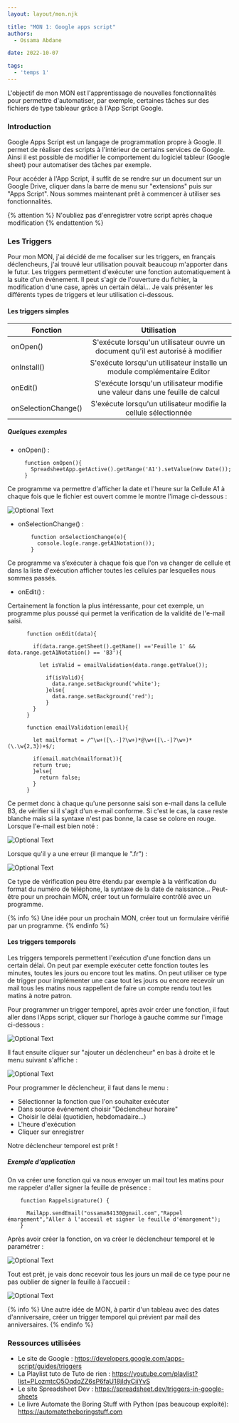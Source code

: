 ```yaml
---
layout: layout/mon.njk

title: "MON 1: Google apps script"
authors:
  - Ossama Abdane

date: 2022-10-07

tags:
  - 'temps 1'
---
```


<!-- début résumé -->
L'objectif de mon MON est l'apprentissage de nouvelles fonctionnalités pour permettre d'automatiser, par exemple, certaines tâches sur des fichiers de type tableaur grâce à l'App Script Google.
<!-- fin résumé -->

### Introduction

Google Apps Script est un langage de programmation propre à Google. Il permet de réaliser des scripts à l'intérieur de certains services de Google. Ainsi il est possible de modifier le comportement du logiciel tableur (Google sheet) pour automatiser des tâches par exemple.

Pour accéder à l'App Script, il suffit de se rendre sur un document sur un Google Drive, cliquer dans la barre de menu sur "extensions" puis sur "Apps Script". Nous sommes maintenant prêt à commencer à utiliser ses fonctionnalités.

{% attention %}
N'oubliez pas d'enregistrer votre script après chaque modification
{% endattention %}

### Les Triggers

Pour mon MON, j'ai décidé de me focaliser sur les triggers, en français déclencheurs, j'ai trouvé leur utilisation pouvait beaucoup m'apporter dans le futur.
Les triggers permettent d'exécuter une fonction automatiquement à la suite d'un événement. Il peut s'agir de l'ouverture du fichier, la modification d'une case, après un certain délai... Je vais présenter les différents types de triggers et leur utilisation ci-dessous.

#### Les triggers simples

Fonction | Utilisation |
 ------------ | :-----------: |
onOpen()       | S'exécute lorsqu'un utilisateur ouvre un document qu'il est autorisé à modifier |
onInstall()       |  S'exécute lorsqu'un utilisateur installe un module complémentaire Editor  |
onEdit()  | S'exécute lorsqu'un utilisateur modifie une valeur dans une feuille de calcul    |
onSelectionChange()   | S'exécute lorsqu'un utilisateur modifie la cellule sélectionnée  |

##### Quelques exemples

* onOpen() :

        function onOpen(){
          SpreadsheetApp.getActive().getRange('A1').setValue(new Date());
        }
  
Ce programme va permettre d'afficher la date et l'heure sur la Cellule A1 à chaque fois que le fichier est ouvert comme le montre l'image ci-dessous :

![Optional Text](Image.png)

* onSelectionChange() :

          function onSelectionChange(e){
            console.log(e.range.getA1Notation());
          }

Ce programme va s’exécuter à chaque fois que l'on va changer de cellule et dans la liste d'exécution afficher toutes les cellules par lesquelles nous sommes passés.

* onEdit() :

Certainement la fonction la plus intéressante, pour cet exemple, un programme plus poussé qui permet la verification de la validité de l'e-mail saisi.

          function onEdit(data){
          
            if(data.range.getSheet().getName() =='Feuille 1' &&  data.range.getA1Notation() == 'B3'){
          
              let isValid = emailValidation(data.range.getValue());
          
                if(isValid){
                  data.range.setBackground('white');
                }else{
                  data.range.setBackground('red');
                }
            }
          }
          
          function emailValidation(email){
          
            let mailformat = /^\w+([\.-]?\w+)*@\w+([\.-]?\w+)*(\.\w{2,3})+$/;
          
            if(email.match(mailformat)){
            return true;
            }else{
              return false;
            }
          }

Ce permet donc à chaque qu'une personne saisi son e-mail dans la cellule B3, de vérifier si il s'agit d'un e-mail conforme. Si c'est le cas, la case reste blanche mais si la syntaxe n'est pas bonne, la case se colore en rouge.
Lorsque l'e-mail est bien noté :

![Optional Text](Image1.png)

Lorsque qu'il y a une erreur (il manque le ".fr") :

![Optional Text](Image2.png)

Ce type de vérification peu être étendu par exemple à la vérification du format du numéro de téléphone, la syntaxe de la date de naissance... Peut-être pour un prochain MON, créer tout un formulaire contrôlé avec un programme.

{% info %}
Une idée pour un prochain MON, créer tout un formulaire vérifié par un programme.
{% endinfo %}

#### Les triggers temporels

Les triggers temporels permettent l'exécution d'une fonction dans un certain délai. On peut par exemple exécuter cette fonction toutes les minutes, toutes les jours ou encore tout les matins. On peut utiliser ce type de trigger pour implémenter une case tout les jours ou encore recevoir un mail tous les matins nous rappellent de faire un compte rendu tout les matins à notre patron.

Pour programmer un trigger temporel, après avoir créer une fonction, il faut aller dans l'Apps script, cliquer sur l'horloge à gauche comme sur l'image ci-dessous :

![Optional Text](Image3.png)

Il faut ensuite cliquer sur "ajouter un déclencheur" en bas à droite et le menu suivant s'affiche :

![Optional Text](Image4.png)

Pour programmer le déclencheur, il faut dans le menu :

* Sélectionner la fonction que l'on souhaiter exécuter
* Dans source événement choisir "Déclencheur horaire"
* Choisir le délai (quotidien, hebdomadaire...)
* L'heure d'exécution
* Cliquer sur enregistrer

Notre déclencheur temporel est prêt !

##### Exemple d'application

On va créer une fonction qui va nous envoyer un mail tout les matins pour me rappeler d'aller signer la feuille de présence :

        function Rappelsignature() {
          
          MailApp.sendEmail("ossama84130@gmail.com","Rappel émargement","Aller à l'acceuil et signer le feuille d'émargement");
        }

Après avoir créer la fonction, on va créer le déclencheur temporel et le paramétrer :

![Optional Text](Image6.png)

Tout est prêt, je vais donc recevoir tous les jours un mail de ce type pour ne pas oublier de signer la feuille à l’accueil :

![Optional Text](Image5.png)

{% info %}
Une autre idée de MON, à partir d'un tableau avec des dates d'anniversaire, créer un trigger temporel qui prévient par mail des anniversaires.
{% endinfo %}

### Ressources utilisées

* Le site de Google : https://developers.google.com/apps-script/guides/triggers
* La Playlist tuto de Tuto de rien : https://youtube.com/playlist?list=PLozmtcO5OqdqZZ6sP6faU18jIdyCiiYvS
* Le site Spreadsheet Dev : https://spreadsheet.dev/triggers-in-google-sheets
* Le livre Automate the Boring Stuff with Python (pas beaucoup exploité): https://automatetheboringstuff.com
